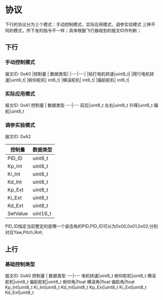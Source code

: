 
# 协议
下行的协议分为三个模式：手动控制模式，实际应用模式，调参实验模式
三种不同的模式，所下发的指令不一样；具体根据飞行器收到的报文ID作判断；

## 下行

### 手动控制模式

报文ID: 0xA0
|控制量 | 数据类型|
|---|---|
|拍打电机转速|uint8_t|
|爬行电机转速|uint8_t|
|俯仰舵机| int8_t|
|横滚舵机| int8_t|
|偏航舵机| int8_t|

### 实际应用模式
报文ID: 0xA1
控制量 | 数据类型
---|---
前后|uint8_t
左右|uint8_t
升降|uint8_t
偏航|uint8_t

### 调参实验模式
报文ID: 0xA2

控制量 | 数据类型
---|---
PID_ID|uint8_t
Kp_Int|uint8_t
Ki_Int|uint8_t
Kd_Int|uint8_t
Kp_Ext|uint8_t
Ki_Ext|uint8_t
Kd_Ext|uint8_t
SetValue|uint16_t

PID_ID指定当前整定的是哪一个姿态角的PID,PID_ID可以为0x00,0x01,0x02;分别对应Yaw,Pitch,Roll;




## 上行
### 基础控制类型
报文ID: 0xA0
控制量 | 数据类型
---|---
电机转速|uint8_t
俯仰舵机|uint8_t
横滚舵机|uint8_t
偏航舵机|uint8_t
俯仰角|float
横滚角|float
偏航角|float
Kp_Int|uint8_t
Ki_Int|uint8_t
Kd_Int|uint8_t
Kp_Ext|uint8_t
Ki_Ext|uint8_t
Kd_Ext|uint8_t


